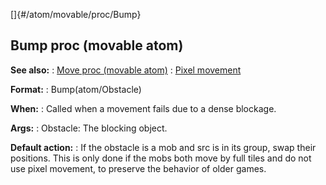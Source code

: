 []{#/atom/movable/proc/Bump}
## Bump proc (movable atom)
**See also:**
:   [Move proc (movable atom)](#/atom/movable/proc/Move)
:   [Pixel movement](#/%7Bnotes%7D/pixel-movement)
<!-- -->
**Format:**
:   Bump(atom/Obstacle)
<!-- -->
**When:**
:   Called when a movement fails due to a dense blockage.
<!-- -->
**Args:**
:   Obstacle: The blocking object.
<!-- -->
**Default action:**
:   If the obstacle is a mob and src is in its group, swap their
    positions. This is only done if the mobs both move by full tiles and
    do not use pixel movement, to preserve the behavior of older games.